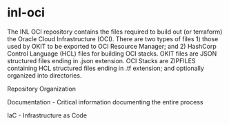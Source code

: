 # inl-oci
The INL OCI repository contains the files required to build out (or terraform) the Oracle Cloud Infrastructure (OCI). There are two types of files 1) those used by OKIT to be exported to OCI Resource Manager; and 2) HashCorp Control Language (HCL) files for building OCI stacks. OKIT files are JSON structured files ending in .json extension. OCI Stacks are ZIPFILES containing HCL structured files ending in .tf extension; and optionally organized into directories.

Repository Organization

Documentation - Critical information documenting the entire process

IaC - Infrastructure as Code
